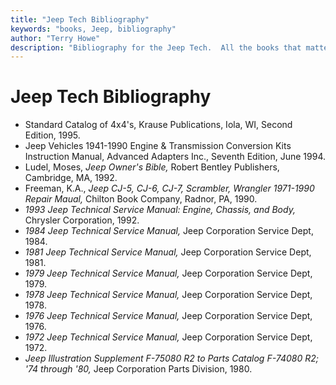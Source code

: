 ```yaml
---
title: "Jeep Tech Bibliography"
keywords: "books, Jeep, bibliography"
author: "Terry Howe"
description: "Bibliography for the Jeep Tech.  All the books that matter for the Jeepers library."
---
```

# Jeep Tech Bibliography

  * Standard Catalog of 4x4's, Krause Publications, Iola, WI, Second Edition, 1995. 
  * Jeep Vehicles 1941-1990 Engine & Transmission Conversion Kits Instruction Manual, Advanced Adapters Inc., Seventh Edition, June 1994.
  * Ludel, Moses, _Jeep Owner's Bible,_ Robert Bentley Publishers, Cambridge, MA, 1992. 
  * Freeman, K.A., _Jeep CJ-5, CJ-6, CJ-7, Scrambler, Wrangler 1971-1990 Repair Maual,_ Chilton Book Company, Radnor, PA, 1990. 
  * _1993 Jeep Technical Service Manual: Engine, Chassis, and Body,_ Chrysler Corporation, 1992. 
  * _1984 Jeep Technical Service Manual,_ Jeep Corporation Service Dept, 1984. 
  * _1981 Jeep Technical Service Manual,_ Jeep Corporation Service Dept, 1981. 
  * _1979 Jeep Technical Service Manual,_ Jeep Corporation Service Dept, 1979. 
  * _1978 Jeep Technical Service Manual,_ Jeep Corporation Service Dept, 1978. 
  * _1976 Jeep Technical Service Manual,_ Jeep Corporation Service Dept, 1976. 
  * _1972 Jeep Technical Service Manual,_ Jeep Corporation Service Dept, 1972. 
  * _Jeep Illustration Supplement F-75080 R2 to Parts Catalog F-74080 R2; '74 through '80,_ Jeep Corporation Parts Division, 1980.